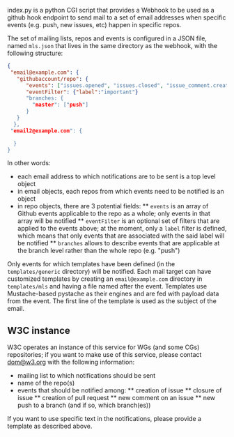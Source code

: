 index.py is a python CGI script that provides a Webhook to be used as a github hook endpoint to send mail to a set of email addresses when specific events (e.g. push, new issues, etc) happen in specific repos.

The set of mailing lists, repos and events is configured in a JSON file, named `mls.json` that lives in the same directory as the webhook, with the following structure:
```json
{
 "email@example.com": {
   "githubaccount/repo": {
      "events": ["issues.opened", "issues.closed", "issue_comment.created", "pull_request.opened", "pull_request.labeled"],
      "eventFilter": {"label":"important"}
      "branches: {
        "master": ["push"]
      }
   }
  },
 "email2@example.com": {

  }
}
```

In other words:
* each email address to which notifications are to be sent is a top level object
* in email objects, each repos from which events need to be notified is an object
* in repo objects, there are 3 potential fields:
** `events` is an array of Github events applicable to the repo as a whole; only events in that array will be notified
** `eventFilter` is an optional set of filters that are applied to the events above; at the moment, only a `label` filter is defined, which means that only events that are associated with the said label will be notified
** `branches` allows to describe events that are applicable at the branch level rather than the whole repo (e.g. "push")

Only events for which templates have been defined (in the `templates/generic` directory) will be notified. Each mail target can have customized templates by creating an `email@example.com` directory in `templates/mls` and having a file named after the event. Templates use Mustache-based pystache as their engines and are fed with payload data from the event. The first line of the template is used as the subject of the email.

## W3C instance
W3C operates an instance of this service for WGs (and some CGs) repositories; if you want to make use of this service, please contact dom@w3.org with the following information:
* mailing list to which notifications should be sent
* name of the repo(s)
* events that should be notified among:
** creation of issue
** closure of issue
** creation of pull request
** new comment on an issue
** new push to a branch (and if so, which branch(es))

If you want to use specific text in the notifications, please provide a template as described above.